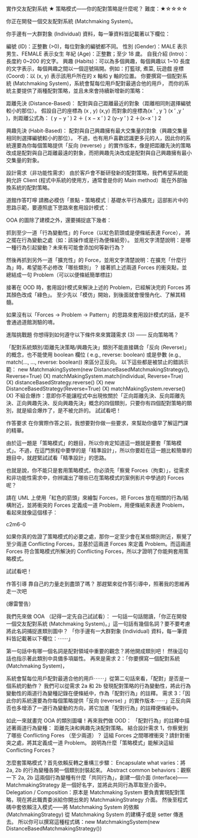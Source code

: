 實作交友配對系統 ★
策略模式——你的配對策略是什麼呢？
難度：★☆☆☆☆

你正在開發一個交友配對系統 (Matchmaking System)。

你手邊有一大群對象 (Individual) 資料，每一筆資料皆記載著以下欄位：

編號 (ID)：正整數 (>0)，每位對象的編號都不同。
性別 (Gender)：MALE 表示男生、FEMALE 表示女生
年紀 (Age)：正整數；至少 18 歲。
自我介紹 (Intro)：長度約 0~200 的文字。
興趣 (Habits)：可以為多個興趣，每個興趣以 1~10 長度的文字表示，每個興趣之間以一個逗號隔開。例如：打籃球,
煮菜, 玩遊戲
座標 (Coord)：以 (x, y) 表示該用戶所在的 x 軸和 y 軸的位置。
你要撰寫一個配對系統 (Matchmaking System)，系統會幫每位用戶配對最適合他的用戶，
而你的系統主要提供了兩種配對策略，並且未來會持續新增新的策略：

距離先決 (Distance-Based)： 配對與自己距離最近的對象（距離相同則選擇編號較小的那位）。
假設自己的座標為
(x , y) (x,y) 而對象的座標為(x ′ , y ′)
(x ′ ,y ′
)，則距離公式為：
(
y
−
y
′
)
2
＋
(
x
−
x
′
)
2
(y−y
′
)
2
＋(x−x
′
)
2

興趣先決 (Habit-Based)： 配對與自己興趣擁有最大交集量的對象（興趣交集量相同則選擇編號較小的那位）。
不過，也有用戶喜歡認識更多元的人，因此你的系統還要為你每個策略提供「反向 (reverse)
」的實作版本，像是把距離先決的策略改成是配對與自己距離最遠的對象，而把興趣先決改成是配對與自己興趣擁有最小交集量的對象。

設計需求（非功能性需求）
由於客戶會不斷研發新的配對策略，我們希望系統能夠允許 Client (程式中系統的使用方，通常會是你的 Main
method）能在外部抽換系統的配對策略。

道館作答叮嚀
請務必模仿「景點 - 策略模式｜基礎水平行為擴充」這部影片中的思路示範，要遵照底下思路來套用設計模式：

OOA 的圖除了建模之外，還要捕捉底下幾者：

抓到至少一道「行為變動性」的 Force（以紅色箭頭或是便條紙表達 Force），
將之擺在行為變動之處（如：該操作或是行為便條紙旁）。
並用文字清楚說明：是哪一種行為引起變動？未來有可能會添加何等新行為？

然後再抓到另外一道「擴充性」的 Force，並用文字清楚說明：在擴充「什麼行為」時，希望能不必修改「哪些類別」？
接著抓上述兩道 Forces 的衝突點，並總結成一句 Problem（可以以便條紙簡單標註）

接著在 OOD 時，套用設計模式來解決上述的 Problem，已經解決完的 Forces 將其顏色改成「綠色」。
至少先以「模仿」開始，到後面就會慢慢內化、了解其精髓。

如果沒有以「Forces → Problem → Pattern」的思路來套用設計模式的話，是不會通過道館測驗的唷。

進階挑戰題
你想得到如何遵守以下條件來來實踐需求 (3) —— 反向策略嗎？

「配對系統類別/距離先決策略/興趣先決」類別不能直接耦合「反向 (Reverse)」的概念，也不能使用 boolean 欄位 (
e.g., reverse: boolean) 或是參數 (e.g., match(…, …, reverse: boolean)) 來區分正反向。
以下這些都是被禁止的錯誤示範：
new MatchmakingSystem(new DistanceBasedMatchmakingStrategy(), Reverse=True) (X)
matchMakingSystem.match(individual, Reverse=True) (X)
distanceBasedStrategy.reverse() (X)
new DistanceBasedStrategy(Reverse=True) (X)
matchMakingSystem.reverse() (X)
不組合爆炸：意即你不能讓程式中出現攸關於「正向距離先決、反向距離先決、正向興趣先決、反向興趣先決」概念的四個類別，只要你有四個配對策略的類別，就是組合爆炸了，是不被允許的。
試試看吧！

作答要求
在你實際作答之前，我想要對你做一些要求，來幫助你儘早了解這門課的精華。

由於這一題是「策略模式」的題目，所以你肯定知道這一題就是要套「策略模式」。不過，在這門旅程中要學的是「精準設計」，所以你要趁在這一題比較簡單的題目中，就趕緊試試看「精準設計」的思路。

也就是說，你不能只是套用策略模式，你必須先「察覺 Forces（拘束）」，從需求和非功能性需求中，你辨識出了哪些已在策略模式的案例影片中學過的
Forces 呢？

請在 UML 上使用「紅色的箭頭」來繪製 Forces，把 Forces 放在相關的行為/結構附近，並將衝突的 Forces 定義成一道
Problem，用便條紙來表達 Problem，看起來就像這個樣子：

c2m6-0

如果你真的佐證了策略模式的必要之處，那你一定至少會在某些類別附近，察覺了至少兩道 Conflicting
Forces，並基於這兩道 Forces 來定義 Problem。而這兩道 Forces 符合策略模式所解決的 Conflicting
Forces，所以才證明了你能夠套用策略模式。

試試看吧！

作答引導
靠自己的力量走到盡頭了嗎？ 那趕緊來從作答引導中，照著我的思維再走一次吧

(爆雷警告）

我們先來做 OOA （記得一定先自己試試看）：
一句話一句話閱讀，「你正在開發一個交友配對系統 (Matchmaking System)。」這一句話有幾個名詞？要不要考慮將此名詞捕捉進類別圖中？
「你手邊有一大群對象 (Individual) 資料，每一筆資料皆記載著以下欄位：⋯⋯」

第一句話中有哪一個名詞是配對領域中重要的觀念？將他開成類別吧！
然後這句話也指示著此類別中具備多項屬性。
再來是需求 2：「你要撰寫一個配對系統 (Matchmaking System)，

系統會幫每位用戶配對最適合他的用戶⋯⋯」從第二句話來看，「配對」是否是一個系統的動作？
我們可以從需求 2a 和 2b 發現配對策略的行為變動性，將此行為變動性的兩道行為變種記錄在便條紙中，作為「配對行為」的註釋。
需求 3：「因此你的系統還要為你每個策略提供「反向 (reverse)
」的實作版本⋯⋯」正反向與否也多增添了一道行為變動的方向，將它加進「配對行為」的註釋便條紙中。

如此一來就畫完 OOA 的類別圖囉！再來我們做 OOD：
「配對行為」的註釋中描述著兩道行為變種：
距離先決和興趣先決配對策略。
結合設計需求 1，你察覺到了哪些 Conflicting Fores （至少兩道）？
這組 Forces 之間哪裡衝突？請針對衝突之處，將其定義成一道 Problem。
說明為什麼「策略模式」能解決這組 Conflicting Forces？

怎麼套策略模式？首先依賴反轉之重構三步驟：
Encapsulate what varies：將 2a, 2b 的行為變種各開一個類別封裝起來。
Abstract common behaviors：觀察一下 2a, 2b 這兩個行為變種有什麼「共同行為」，創建一個介面 (Interface)——
MatchmakingStrategy 是一個好名字，並將此共同行為萃取至介面中。
Delegation / Composition：原本是 Matchmaking System 要負責實現配對策略，現在將此職責委派給你開出來的
MatchmakingStrategy 介面。
然後至程式碼中套依賴注入模式——將 Matchmaking System 的依賴 (MatchmakingStrategy) 從 Matchmaking
System 的建構子或是 setter 傳進去。
所以你可以撰寫這種程式碼：new MatchmakingSystem(new DistanceBasedMatchmakingStrategy())
